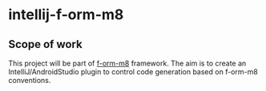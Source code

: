 # intellij-f-orm-m8

## Scope of work

This project will be part of [f-orm-m8](https://github.com/matei-tm/f-orm-m8) framework. The aim is to create an IntelliJ/AndroidStudio plugin to control code generation based on f-orm-m8 conventions.
